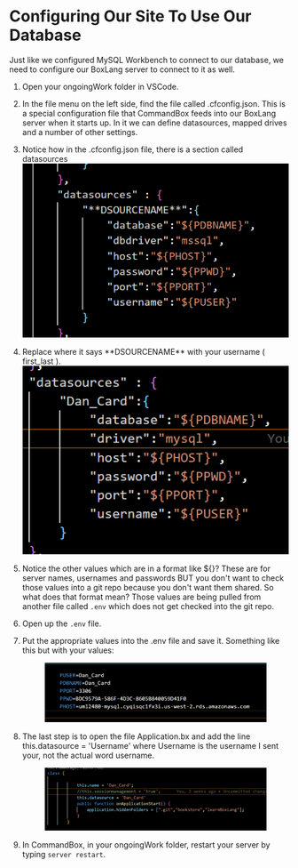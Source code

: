 # Configuring Our Site To Use Our Database

Just like we configured MySQL Workbench to connect to our database, we need to configure our BoxLang server to connect to it as well.

1. Open your ongoingWork folder in VSCode.
2. In the file menu on the left side, find the file called .cfconfig.json. This is a special configuration file that CommandBox feeds into our BoxLang server when it starts up. In it we can define datasources, mapped drives and a number of other settings.&#x20;
3. Notice how in the .cfconfig.json file, there is a section called datasources![](<../../.gitbook/assets/image (2) (1) (1) (1) (1) (1).png>)
4. Replace where it says \*\*DSOURCENAME\*\* with your username ( first\_last ). ![](<../../.gitbook/assets/image (5) (1).png>)
5. Notice the other values which are in a format like ${}? These are for server names, usernames and passwords BUT you don't want to check those values into a git repo because you don't want them shared. So what does that format mean? Those values are being pulled from another file called `.env`  which does not get checked into the git repo.&#x20;
6. Open up the `.env` file.
7.  Put the appropriate values into the .env file and save it. Something like this but with your values:&#x20;

    <figure><img src="../../.gitbook/assets/image (1) (1) (1) (1) (1).png" alt=""><figcaption></figcaption></figure>
8.  The last step is to open the file Application.bx and add the line this.datasource  = 'Username' where Username is the username I sent your, not the actual word username.&#x20;

    <figure><img src="../../.gitbook/assets/image (1) (1) (1) (1).png" alt=""><figcaption></figcaption></figure>
9. In CommandBox, in your ongoingWork folder, restart your server by typing `server restart`.
